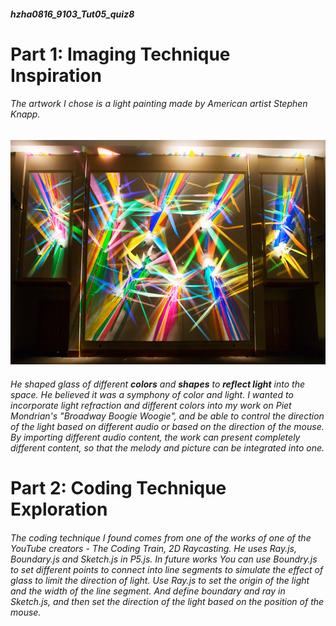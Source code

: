 ##### hzha0816_9103_Tut05_quiz8
# Part 1: Imaging Technique Inspiration

###### The artwork I chose is a light painting made by American artist *Stephen Knapp*.
![An image of Lazer Art](assets/lazer%20art%2001.jpeg)
###### He shaped glass of different **colors** and **shapes** to **reflect light** into the space. He believed it was a symphony of color and light. I wanted to incorporate light refraction and different colors into my work on *Piet Mondrian's "Broadway Boogie Woogie"*, and be able to control the direction of the light based on different audio or based on the direction of the mouse. By importing different audio content, the work can present completely different content, so that the melody and picture can be integrated into one.

# Part 2: Coding Technique Exploration

###### The coding technique I found comes from one of the works of one of the YouTube creators - The Coding Train, 2D Raycasting. He uses Ray.js, Boundary.js and Sketch.js in P5.js. In future works You can use Boundry.js to set different points to connect into line segments to simulate the effect of glass to limit the direction of light. Use Ray.js to set the origin of the light and the width of the line segment. And define boundary and ray in Sketch.js, and then set the direction of the light based on the position of the mouse.
